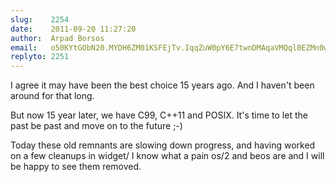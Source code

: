 ```yaml
---
slug:    2254
date:    2011-09-20 11:27:20
author:  Arpad Borsos
email:   o50KYtGObN20.MYDH6ZM01KSFEjTv.IqqZuW0pY6E7twnDMAqaVMQql0EZMn0w9T1w
replyto: 2251
---
```


I agree it may have been the best choice 15 years ago. And I haven't
been around for that long.

But now 15 year later, we have C99, C++11 and POSIX. It's time to let
the past be past and move on to the future ;-)

Today these old remnants are slowing down progress, and having worked
on a few cleanups in widget/ I know what a pain os/2 and beos are and
I will be happy to see them removed.
